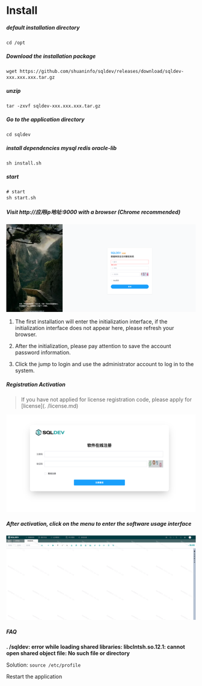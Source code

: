 # Install

##### default installation directory

```
cd /opt
```

##### Download the installation package

```
wget https://github.com/shuaninfo/sqldev/releases/download/sqldev-xxx.xxx.xxx.tar.gz
```

##### unzip

```
tar -zxvf sqldev-xxx.xxx.xxx.tar.gz
```

##### Go to the application directory

```
cd sqldev
```

##### install dependencies mysql redis oracle-lib

```
sh install.sh
```


##### start

```
# start
sh start.sh

```



##### Visit http://应用ip地址:9000 with a browser (Chrome recommended)



![](./img/install1.png)



1. The first installation will enter the initialization interface, if the initialization interface does not appear here, please refresh your browser.

2. After the initialization, please pay attention to save the account password information.

3. Click the jump to login and use the administrator account to log in to the system.



##### Registration Activation

> If you have not applied for license registration code, please apply for [license](. /license.md)



![](./img/install2.png)







##### After activation, click on the menu to enter the software usage interface



![](./img/install3.png)







##### FAQ

**. /sqldev: error while loading shared libraries: libclntsh.so.12.1: cannot open shared object file: No such file or directory**

Solution: `source /etc/profile `

Restart the application
